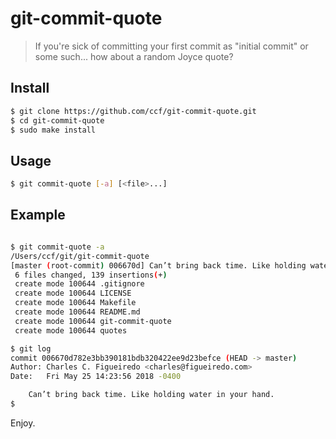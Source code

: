 # git-commit-quote

> If you're sick of committing your first commit as "initial commit" or some such... how about a random Joyce quote?

## Install

```bash
$ git clone https://github.com/ccf/git-commit-quote.git
$ cd git-commit-quote
$ sudo make install
```

## Usage

```bash
$ git commit-quote [-a] [<file>...]
```

## Example

```bash

$ git commit-quote -a
/Users/ccf/git/git-commit-quote
[master (root-commit) 006670d] Can’t bring back time. Like holding water in your hand.
 6 files changed, 139 insertions(+)
 create mode 100644 .gitignore
 create mode 100644 LICENSE
 create mode 100644 Makefile
 create mode 100644 README.md
 create mode 100644 git-commit-quote
 create mode 100644 quotes

$ git log
commit 006670d782e3bb390181bdb320422ee9d23befce (HEAD -> master)
Author: Charles C. Figueiredo <charles@figueiredo.com>
Date:   Fri May 25 14:23:56 2018 -0400

    Can’t bring back time. Like holding water in your hand.
$

```

Enjoy.

